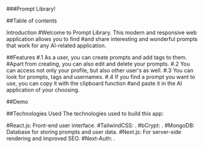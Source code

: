 ###Prompt Library!

##Table of contents

Introduction
#Welcome to Prompt Library. This modern and responsive web application allows you to find 
#and share interesting and wonderful prompts that work for any AI-related application.

##Features
#.1 As a user, you can create prompts and add tags to them. 
#Apart from creating, you can also edit and delete your prompts.
#.2 You can access not only your profile, but also other user's as well.
#.3 You can look for prompts, tags and usernames.
#.4 If you find a prompt you want to use, you can copy it with the clipboard function 
#and paste it in the AI application of your choosing.


##Demo

##Technologies Used
The technologies used to build this app:

#React.js: Front-end user interface.
#TailwindCSS: .
#bCrypt: .
#MongoDB: Database for storing prompts and user data.
#Next.js: For server-side rendering and improved SEO.
#Next-Auth: .

